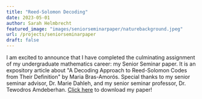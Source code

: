 ```yaml
---
title: "Reed-Solomon Decoding"
date: 2023-05-01
author: Sarah Helmbrecht
featured_image: "images/seniorseminarpaper/naturebackground.jpeg"
url: /projects/seniorseminarpaper
draft: false
---
```


I am excited to announce that I have completed the culminating assignment of my undergraduate mathematics career: my Senior Seminar paper. It is an expository article about "A Decoding Approach to Reed-Solomon Codes from Their Definition" by Maria Bras-Amorós. Special thanks to my senior seminar advisor, Dr. Marie Dahleh, and my senior seminar professor, Dr. Tewodros Amdeberhan. [Click here](/docs/seniorseminarpaper/seniorseminarpaper.pdf) to download my paper!
